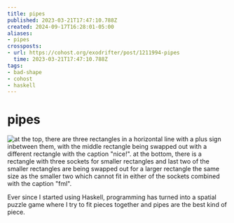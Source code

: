 ```yaml
---
title: pipes
published: 2023-03-21T17:47:10.788Z
created: 2024-09-17T16:28:01-05:00
aliases:
- pipes
crossposts:
- url: https://cohost.org/exodrifter/post/1211994-pipes
  time: 2023-03-21T17:47:10.788Z
tags:
- bad-shape
- cohost
- haskell
---
```


# pipes

![at the top, there are three rectangles in a horizontal line with a plus sign inbetween them, with the middle rectangle being swapped out with a different rectangle with the caption "nice!". at the bottom, there is a rectangle with three sockets for smaller rectangles and last two of the smaller rectangles are being swapped out for a larger rectangle the same size as the smaller two which cannot fit in either of the sockets combined with the caption "fml".](20230321174710-fml.png)

Ever since I started using Haskell, programming has turned into a spatial puzzle game where I try to fit pieces together and pipes are the best kind of piece.
